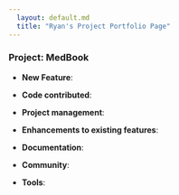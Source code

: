 ```yaml
---
  layout: default.md
  title: "Ryan's Project Portfolio Page"
---
```


### Project: MedBook

- **New Feature**:

- **Code contributed**:

- **Project management**:

- **Enhancements to existing features**:

- **Documentation**:

- **Community**:

- **Tools**:
